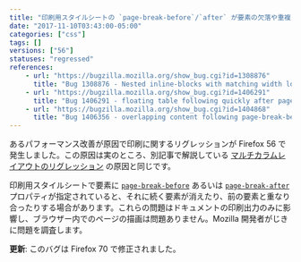 ```yaml
---
title: "印刷用スタイルシートの `page-break-before`/`after` が要素の欠落や重複につながる場合があります"
date: "2017-11-10T03:43:00-05:00"
categories: ["css"]
tags: []
versions: ["56"]
statuses: "regressed"
references:
    - url: "https://bugzilla.mozilla.org/show_bug.cgi?id=1308876"
      title: "Bug 1308876 - Nested inline-blocks with matching width locks up browser due to O(2^depth) reflow performance"
    - url: "https://bugzilla.mozilla.org/show_bug.cgi?id=1406291"
      title: "Bug 1406291 - floating table following quickly after page-break-after style is not printed"
    - url: "https://bugzilla.mozilla.org/show_bug.cgi?id=1404868"
      title: "Bug 1406356 - overlapping content following page-break-before in Firefox 56"
---
```

あるパフォーマンス改善が原因で印刷に関するリグレッションが Firefox 56 で発生しました。この原因は実のところ、別記事で解説している [マルチカラムレイアウトのリグレッション](https://www.fxsitecompat.dev/ja/docs/2017/certain-multi-column-layouts-may-balance-unevenly-or-lack-elements-randomly/) の原因と同じです。

印刷用スタイルシートで要素に [`page-break-before`](https://developer.mozilla.org/docs/Web/CSS/page-break-before) あるいは [`page-break-after`](https://developer.mozilla.org/docs/Web/CSS/page-break-after) プロパティが指定されていると、それに続く要素が消えたり、前の要素と重なり合ったりする場合があります。これらの問題はドキュメントの印刷出力のみに影響し、ブラウザー内でのページの描画は問題ありません。Mozilla 開発者がじきに問題を調査します。

**更新**: このバグは Firefox 70 で修正されました。
